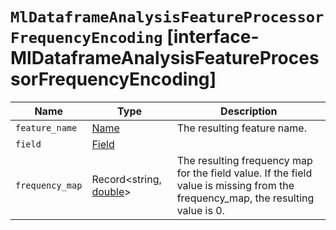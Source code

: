 # `MlDataframeAnalysisFeatureProcessorFrequencyEncoding` [interface-MlDataframeAnalysisFeatureProcessorFrequencyEncoding]

| Name | Type | Description |
| - | - | - |
| `feature_name` | [Name](./Name.md) | The resulting feature name. |
| `field` | [Field](./Field.md) | &nbsp; |
| `frequency_map` | Record<string, [double](./double.md)> | The resulting frequency map for the field value. If the field value is missing from the frequency_map, the resulting value is 0. |
